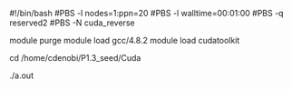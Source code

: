 #!/bin/bash
#PBS -l nodes=1:ppn=20
#PBS -l walltime=00:01:00
#PBS -q reserved2
#PBS -N cuda_reverse

module purge
module load gcc/4.8.2
module load cudatoolkit


cd /home/cdenobi/P1.3_seed/Cuda

./a.out
